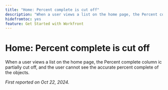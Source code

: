 ```yaml
---
title: "Home: Percent complete is cut off"
description: "When a user views a list on the home page, the Percent complete column ic partially cut off, and the user cannot see the accurate percent complete of the objects."
hidefromtoc: yes
feature: Get Started with Workfront
---
```


# Home: Percent complete is cut off

When a user views a list on the home page, the Percent complete column ic partially cut off, and the user cannot see the accurate percent complete of the objects.

_First reported on Oct 22, 2024._
